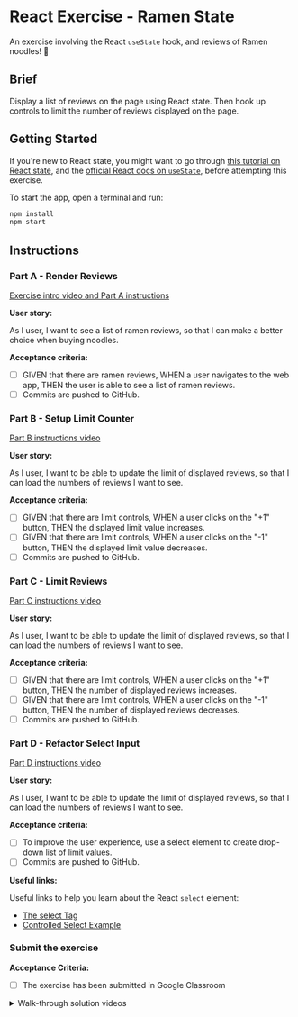 # React Exercise - Ramen State

An exercise involving the React `useState` hook, and reviews of Ramen noodles! 🍜

## Brief

Display a list of reviews on the page using React state. Then hook up controls to limit the number of reviews displayed on the page.

## Getting Started

If you're new to React state, you might want to go through [this tutorial on React state](https://github.com/Developers-Institute-Classrooms/react-state-tutorial), and the [official React docs on `useState`](https://reactjs.org/docs/hooks-state.html), before attempting this exercise.

To start the app, open a terminal and run:

```zsh
npm install
npm start
```

## Instructions 

### Part A - Render Reviews

[Exercise intro video and Part A instructions](https://vimeo.com/523600410/f907ed6f00)

**User story:**

As I user, I want to see a list of ramen reviews, so that I can make a better choice when buying noodles.

**Acceptance criteria:**

- [ ] GIVEN that there are ramen reviews, WHEN a user navigates to the web app, THEN the user is able to see a list of ramen reviews.
- [ ] Commits are pushed to GitHub.

### Part B - Setup Limit Counter

[Part B instructions video](https://vimeo.com/523600474/2da733f375)

**User story:**

As I user, I want to be able to update the limit of displayed reviews, so that I can load the numbers of reviews I want to see.

**Acceptance criteria:**

- [ ] GIVEN that there are limit controls, WHEN a user clicks on the "+1" button, THEN the displayed limit value increases.
- [ ] GIVEN that there are limit controls, WHEN a user clicks on the "-1" button, THEN the displayed limit value decreases.
- [ ] Commits are pushed to GitHub.

### Part C - Limit Reviews

[Part C instructions video](https://vimeo.com/523600531/62de2ab11d)

**User story:**

As I user, I want to be able to update the limit of displayed reviews, so that I can load the numbers of reviews I want to see.

**Acceptance criteria:**

- [ ] GIVEN that there are limit controls, WHEN a user clicks on the "+1" button, THEN the number of displayed reviews increases.
- [ ] GIVEN that there are limit controls, WHEN a user clicks on the "-1" button, THEN the number of displayed reviews decreases.
- [ ] Commits are pushed to GitHub.

### Part D - Refactor Select Input

[Part D instructions video](https://vimeo.com/523600597/dc0f3d4293)

**User story:**

As I user, I want to be able to update the limit of displayed reviews, so that I can load the numbers of reviews I want to see.

**Acceptance criteria:**

- [ ] To improve the user experience, use a select element to create drop-down list of limit values.
- [ ] Commits are pushed to GitHub.

**Useful links:**

Useful links to help you learn about the React `select` element:

- [The select Tag](https://reactjs.org/docs/forms.html#the-select-tag)
- [Controlled Select Example](https://codepen.io/gaearon/pen/JbbEzX?editors=0010)

### Submit the exercise

**Acceptance Criteria:**

- [ ] The exercise has been submitted in Google Classroom

<details>
  <summary>
    Walk-through solution videos
  </summary>

- [Part A video](https://vimeo.com/523600436/ab9bded70d)
- [Part B video](https://vimeo.com/523600506/dc4a3f9283)
- [Part C video](https://vimeo.com/523600569/609c448d83)
- [Part D video](https://vimeo.com/523600630/b6b3ee9080)

</details>
